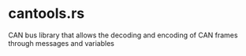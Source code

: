 # cantools.rs
CAN bus library that allows the decoding and encoding of CAN frames through messages and variables
